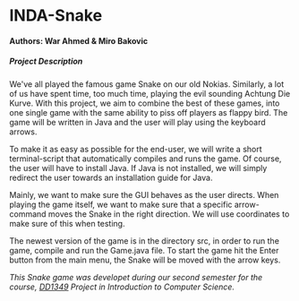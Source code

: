 # INDA-Snake
#### Authors: War Ahmed & Miro Bakovic

##### Project Description
We've all played the famous game Snake on our old Nokias. Similarly, a lot
of us have spent time, too much time, playing the evil sounding Achtung Die Kurve. With this project, we aim to combine the best of these games, into one single
game with the same ability to piss off players as flappy bird. The game will be
written in Java and the user will play using the keyboard arrows.

To make it as easy as possible for the end-user, we will write a short terminal-script that automatically compiles and runs the game. Of course, the user will
have to install Java. If Java is not installed, we will simply redirect the user towards an installation guide for Java.

Mainly, we want to make sure the GUI behaves as the user directs. When playing
the game itself, we want to make sure that a specific arrow-command moves the
Snake in the right direction. We will use coordinates to make sure of this when
testing.   

The newest version of the game is in the directory src, in order to run the game, compile and run the Game.java file. To start the game hit the Enter button from the main menu, the Snake will be moved with the arrow keys.

_This Snake game was developet during our second semester for the course, [DD1349](https://www.kth.se/student/kurser/kurs/DD1349?l=en) Project in Introduction to Computer Science._
